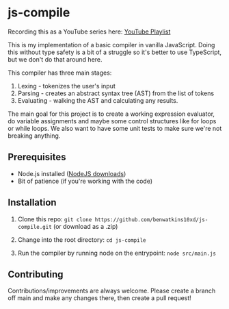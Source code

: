 # js-compile

Recording this as a YouTube series here: [YouTube Playlist](https://youtube.com/playlist?list=PLKddWTBxzVCLRCltbWZxCyKm3IqkjEsBw&si=RclBs9DIxojZ3Qwy)

This is my implementation of a basic compiler in vanilla JavaScript. Doing this without type safety is a bit of a struggle so it's better to use TypeScript, but we don't do that around here.

This compiler has three main stages:
1. Lexing - tokenizes the user's input
2. Parsing - creates an abstract syntax tree (AST) from the list of tokens
3. Evaluating - walking the AST and calculating any results.

The main goal for this project is to create a working expression evaluator, do variable assignments and maybe some control structures like for loops or while loops. We also want to have some unit tests to make sure we're not breaking anything.

## Prerequisites

- Node.js installed ([NodeJS downloads](https://nodejs.org/en/download))
- Bit of patience (if you're working with the code)

## Installation

1. Clone this repo: `git clone https://github.com/benwatkins10xd/js-compile.git` (or download as a .zip)

2. Change into the root directory: `cd js-compile`

3. Run the compiler by running node on the entrypoint: `node src/main.js`

## Contributing

Contributions/improvements are always welcome. Please create a branch off main and make any changes there, then create a pull request!
